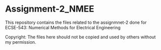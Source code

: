 # Assignment-2_NMEE
This repository contains the files related to the assignmnet-2 done for ECSE-543: Numerical Methods for Electrical Engineering

Copyright: The files here should not be copied and used by others without my permission.


